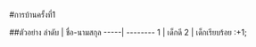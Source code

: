 #การบ้านครั้งที่1

##ตัวอย่าง
ลำดับ | ชื่อ-นามสกุล
-----| --------
1    |  เด็กดี
2    |  เด็กเรียบร้อย
:+1;

